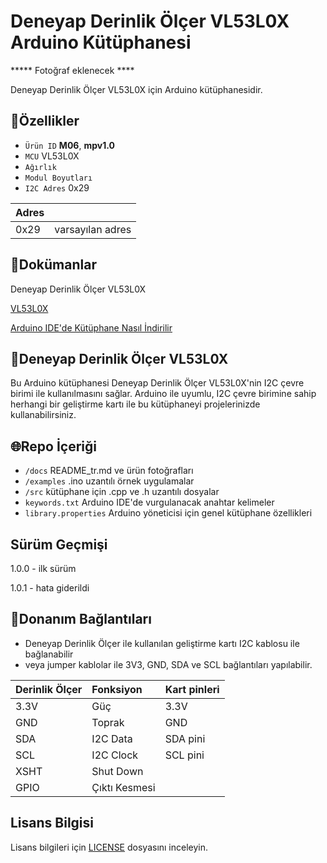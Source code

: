 # Deneyap Derinlik Ölçer VL53L0X Arduino Kütüphanesi

***** Fotoğraf eklenecek ****

Deneyap Derinlik Ölçer VL53L0X için Arduino kütüphanesidir.

## :mag_right:Özellikler 
- `Ürün ID` **M06**, **mpv1.0**
- `MCU` VL53L0X
- `Ağırlık`
- `Modul Boyutları` 
- `I2C Adres` 0x29

| Adres |  | 
| :--- | :---     |
| 0x29 | varsayılan adres |

## :closed_book:Dokümanlar
Deneyap Derinlik Ölçer VL53L0X

[VL53L0X](https://www.st.com/content/ccc/resource/technical/document/datasheet/group3/b2/1e/33/77/c6/92/47/6b/DM00279086/files/DM00279086.pdf/jcr:content/translations/en.DM00279086.pdf)


[Arduino IDE'de Kütüphane Nasıl İndirilir](https://docs.arduino.cc/software/ide-v1/tutorials/installing-libraries)

## :pushpin:Deneyap Derinlik Ölçer VL53L0X
Bu Arduino kütüphanesi Deneyap Derinlik Ölçer VL53L0X'nin I2C çevre birimi ile kullanılmasını sağlar. Arduino ile uyumlu, I2C çevre birimine sahip herhangi bir geliştirme kartı ile bu kütüphaneyi projelerinizde kullanabilirsiniz.

## :globe_with_meridians:Repo İçeriği
- `/docs` README_tr.md ve ürün fotoğrafları
- `/examples` .ino uzantılı örnek uygulamalar
- `/src` kütüphane için .cpp ve .h uzantılı dosyalar
- `keywords.txt` Arduino IDE'de vurgulanacak anahtar kelimeler
- `library.properties` Arduino yöneticisi için genel kütüphane özellikleri

## Sürüm Geçmişi
1.0.0 - ilk sürüm

1.0.1 - hata giderildi

## :rocket:Donanım Bağlantıları
- Deneyap Derinlik Ölçer ile kullanılan geliştirme kartı I2C kablosu ile bağlanabilir
- veya jumper kablolar ile 3V3, GND, SDA ve SCL bağlantıları yapılabilir. 

| Derinlik Ölçer | Fonksiyon| Kart pinleri |
| :---     | :---   |   :---  |
| 3.3V     | Güç    | 3.3V    |
| GND      | Toprak |GND      |
| SDA      | I2C Data  | SDA pini |
| SCL      | I2C Clock | SCL pini|
| XSHT | Shut Down | | 
| GPIO | Çıktı Kesmesi | | 

## Lisans Bilgisi 
Lisans bilgileri için [LICENSE](https://github.com/deneyapkart/deneyap-derinlik-olcer-arduino-library/blob/master/LICENSE) dosyasını inceleyin.